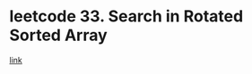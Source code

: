 # leetcode 33. Search in Rotated Sorted Array
[link](https://leetcode.com/problems/search-in-rotated-sorted-array/)
